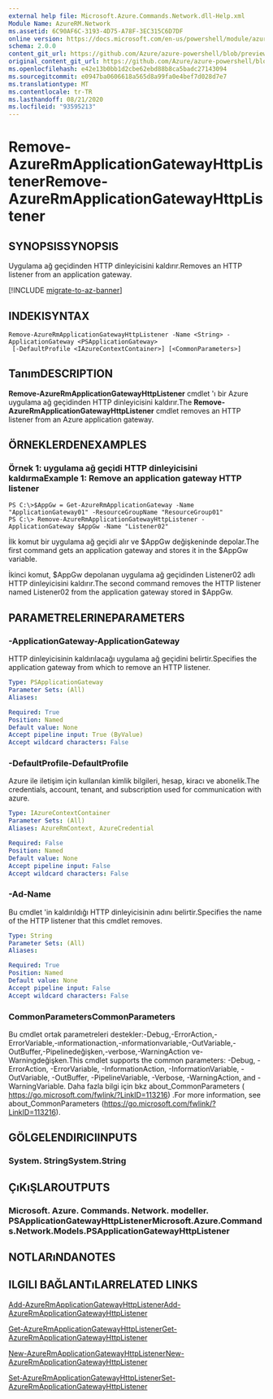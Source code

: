 ```yaml
---
external help file: Microsoft.Azure.Commands.Network.dll-Help.xml
Module Name: AzureRM.Network
ms.assetid: 6C90AF6C-3193-4D75-A78F-3EC315C6D7DF
online version: https://docs.microsoft.com/en-us/powershell/module/azurerm.network/remove-azurermapplicationgatewayhttplistener
schema: 2.0.0
content_git_url: https://github.com/Azure/azure-powershell/blob/preview/src/ResourceManager/Network/Commands.Network/help/Remove-AzureRmApplicationGatewayHttpListener.md
original_content_git_url: https://github.com/Azure/azure-powershell/blob/preview/src/ResourceManager/Network/Commands.Network/help/Remove-AzureRmApplicationGatewayHttpListener.md
ms.openlocfilehash: e42e13b0bb1d2cbe62ebd88b8ca5badc27143094
ms.sourcegitcommit: e0947ba0606618a565d8a99fa0e4bef7d028d7e7
ms.translationtype: MT
ms.contentlocale: tr-TR
ms.lasthandoff: 08/21/2020
ms.locfileid: "93595213"
---
```

# <span data-ttu-id="f7f8d-101">Remove-AzureRmApplicationGatewayHttpListener</span><span class="sxs-lookup"><span data-stu-id="f7f8d-101">Remove-AzureRmApplicationGatewayHttpListener</span></span>

## <span data-ttu-id="f7f8d-102">SYNOPSIS</span><span class="sxs-lookup"><span data-stu-id="f7f8d-102">SYNOPSIS</span></span>
<span data-ttu-id="f7f8d-103">Uygulama ağ geçidinden HTTP dinleyicisini kaldırır.</span><span class="sxs-lookup"><span data-stu-id="f7f8d-103">Removes an HTTP listener from an application gateway.</span></span>

[!INCLUDE [migrate-to-az-banner](../../includes/migrate-to-az-banner.md)]

## <span data-ttu-id="f7f8d-104">INDEKI</span><span class="sxs-lookup"><span data-stu-id="f7f8d-104">SYNTAX</span></span>

```
Remove-AzureRmApplicationGatewayHttpListener -Name <String> -ApplicationGateway <PSApplicationGateway>
 [-DefaultProfile <IAzureContextContainer>] [<CommonParameters>]
```

## <span data-ttu-id="f7f8d-105">Tanım</span><span class="sxs-lookup"><span data-stu-id="f7f8d-105">DESCRIPTION</span></span>
<span data-ttu-id="f7f8d-106">**Remove-AzureRmApplicationGatewayHttpListener** cmdlet 'ı bir Azure uygulama ağ geçidinden HTTP dinleyicisini kaldırır.</span><span class="sxs-lookup"><span data-stu-id="f7f8d-106">The **Remove-AzureRmApplicationGatewayHttpListener** cmdlet removes an HTTP listener from an Azure application gateway.</span></span>

## <span data-ttu-id="f7f8d-107">ÖRNEKLERDEN</span><span class="sxs-lookup"><span data-stu-id="f7f8d-107">EXAMPLES</span></span>

### <span data-ttu-id="f7f8d-108">Örnek 1: uygulama ağ geçidi HTTP dinleyicisini kaldırma</span><span class="sxs-lookup"><span data-stu-id="f7f8d-108">Example 1: Remove an application gateway HTTP listener</span></span>
```
PS C:\>$AppGw = Get-AzureRmApplicationGateway -Name "ApplicationGateway01" -ResourceGroupName "ResourceGroup01"
PS C:\> Remove-AzureRmApplicationGatewayHttpListener -ApplicationGateway $AppGw -Name "Listener02"
```

<span data-ttu-id="f7f8d-109">İlk komut bir uygulama ağ geçidi alır ve $AppGw değişkeninde depolar.</span><span class="sxs-lookup"><span data-stu-id="f7f8d-109">The first command gets an application gateway and stores it in the $AppGw variable.</span></span>

<span data-ttu-id="f7f8d-110">İkinci komut, $AppGw depolanan uygulama ağ geçidinden Listener02 adlı HTTP dinleyicisini kaldırır.</span><span class="sxs-lookup"><span data-stu-id="f7f8d-110">The second command removes the HTTP listener named Listener02 from the application gateway stored in $AppGw.</span></span>

## <span data-ttu-id="f7f8d-111">PARAMETRELERINE</span><span class="sxs-lookup"><span data-stu-id="f7f8d-111">PARAMETERS</span></span>

### <span data-ttu-id="f7f8d-112">-ApplicationGateway</span><span class="sxs-lookup"><span data-stu-id="f7f8d-112">-ApplicationGateway</span></span>
<span data-ttu-id="f7f8d-113">HTTP dinleyicisinin kaldırılacağı uygulama ağ geçidini belirtir.</span><span class="sxs-lookup"><span data-stu-id="f7f8d-113">Specifies the application gateway from which to remove an HTTP listener.</span></span>

```yaml
Type: PSApplicationGateway
Parameter Sets: (All)
Aliases: 

Required: True
Position: Named
Default value: None
Accept pipeline input: True (ByValue)
Accept wildcard characters: False
```

### <span data-ttu-id="f7f8d-114">-DefaultProfile</span><span class="sxs-lookup"><span data-stu-id="f7f8d-114">-DefaultProfile</span></span>
<span data-ttu-id="f7f8d-115">Azure ile iletişim için kullanılan kimlik bilgileri, hesap, kiracı ve abonelik.</span><span class="sxs-lookup"><span data-stu-id="f7f8d-115">The credentials, account, tenant, and subscription used for communication with azure.</span></span>

```yaml
Type: IAzureContextContainer
Parameter Sets: (All)
Aliases: AzureRmContext, AzureCredential

Required: False
Position: Named
Default value: None
Accept pipeline input: False
Accept wildcard characters: False
```

### <span data-ttu-id="f7f8d-116">-Ad</span><span class="sxs-lookup"><span data-stu-id="f7f8d-116">-Name</span></span>
<span data-ttu-id="f7f8d-117">Bu cmdlet 'in kaldırıldığı HTTP dinleyicisinin adını belirtir.</span><span class="sxs-lookup"><span data-stu-id="f7f8d-117">Specifies the name of the HTTP listener that this cmdlet removes.</span></span>

```yaml
Type: String
Parameter Sets: (All)
Aliases: 

Required: True
Position: Named
Default value: None
Accept pipeline input: False
Accept wildcard characters: False
```

### <span data-ttu-id="f7f8d-118">CommonParameters</span><span class="sxs-lookup"><span data-stu-id="f7f8d-118">CommonParameters</span></span>
<span data-ttu-id="f7f8d-119">Bu cmdlet ortak parametreleri destekler:-Debug,-ErrorAction,-ErrorVariable,-ınformationaction,-ınformationvariable,-OutVariable,-OutBuffer,-Pipelinedeğişken,-verbose,-WarningAction ve-Warningdeğişken.</span><span class="sxs-lookup"><span data-stu-id="f7f8d-119">This cmdlet supports the common parameters: -Debug, -ErrorAction, -ErrorVariable, -InformationAction, -InformationVariable, -OutVariable, -OutBuffer, -PipelineVariable, -Verbose, -WarningAction, and -WarningVariable.</span></span> <span data-ttu-id="f7f8d-120">Daha fazla bilgi için bkz about_CommonParameters ( https://go.microsoft.com/fwlink/?LinkID=113216) .</span><span class="sxs-lookup"><span data-stu-id="f7f8d-120">For more information, see about_CommonParameters (https://go.microsoft.com/fwlink/?LinkID=113216).</span></span>

## <span data-ttu-id="f7f8d-121">GÖLGELENDIRICI</span><span class="sxs-lookup"><span data-stu-id="f7f8d-121">INPUTS</span></span>

### <span data-ttu-id="f7f8d-122">System. String</span><span class="sxs-lookup"><span data-stu-id="f7f8d-122">System.String</span></span>

## <span data-ttu-id="f7f8d-123">ÇıKıŞLAR</span><span class="sxs-lookup"><span data-stu-id="f7f8d-123">OUTPUTS</span></span>

### <span data-ttu-id="f7f8d-124">Microsoft. Azure. Commands. Network. modeller. PSApplicationGatewayHttpListener</span><span class="sxs-lookup"><span data-stu-id="f7f8d-124">Microsoft.Azure.Commands.Network.Models.PSApplicationGatewayHttpListener</span></span>

## <span data-ttu-id="f7f8d-125">NOTLARıNDA</span><span class="sxs-lookup"><span data-stu-id="f7f8d-125">NOTES</span></span>

## <span data-ttu-id="f7f8d-126">ILGILI BAĞLANTıLAR</span><span class="sxs-lookup"><span data-stu-id="f7f8d-126">RELATED LINKS</span></span>

[<span data-ttu-id="f7f8d-127">Add-AzureRmApplicationGatewayHttpListener</span><span class="sxs-lookup"><span data-stu-id="f7f8d-127">Add-AzureRmApplicationGatewayHttpListener</span></span>](./Add-AzureRmApplicationGatewayHttpListener.md)

[<span data-ttu-id="f7f8d-128">Get-AzureRmApplicationGatewayHttpListener</span><span class="sxs-lookup"><span data-stu-id="f7f8d-128">Get-AzureRmApplicationGatewayHttpListener</span></span>](./Get-AzureRmApplicationGatewayHttpListener.md)

[<span data-ttu-id="f7f8d-129">New-AzureRmApplicationGatewayHttpListener</span><span class="sxs-lookup"><span data-stu-id="f7f8d-129">New-AzureRmApplicationGatewayHttpListener</span></span>](./New-AzureRmApplicationGatewayHttpListener.md)

[<span data-ttu-id="f7f8d-130">Set-AzureRmApplicationGatewayHttpListener</span><span class="sxs-lookup"><span data-stu-id="f7f8d-130">Set-AzureRmApplicationGatewayHttpListener</span></span>](./Set-AzureRmApplicationGatewayHttpListener.md)


